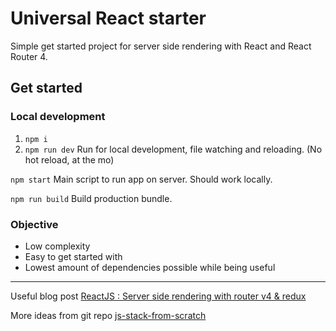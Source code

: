 # Universal React starter

Simple get started project for server side rendering with React and React Router 4.

## Get started

### Local development

1. `npm i`
1. `npm run dev` Run for local development, file watching and reloading. (No hot reload, at the mo)

`npm start` Main script to run app on server. Should work locally.

`npm run build` Build production bundle.

### Objective

- Low complexity
- Easy to get started with
- Lowest amount of dependencies possible while being useful

---

Useful blog post [ReactJS : Server side rendering with router v4 & redux](https://crypt.codemancers.com/posts/2017-06-03-reactjs-server-side-rendering-with-router-v4-and-redux/)

More ideas from git repo [js-stack-from-scratch](https://github.com/verekia/js-stack-from-scratch/tree/master/tutorial)